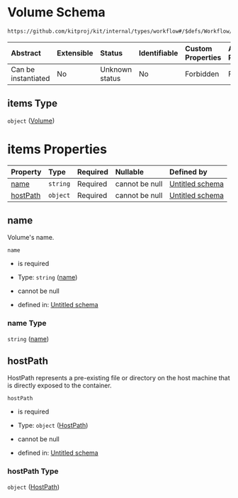 # Volume Schema

```txt
https://github.com/kitproj/kit/internal/types/workflow#/$defs/Workflow/properties/volumes/items
```



| Abstract            | Extensible | Status         | Identifiable | Custom Properties | Additional Properties | Access Restrictions | Defined In                                                                      |
| :------------------ | :--------- | :------------- | :----------- | :---------------- | :-------------------- | :------------------ | :------------------------------------------------------------------------------ |
| Can be instantiated | No         | Unknown status | No           | Forbidden         | Forbidden             | none                | [workflow.schema.json\*](../../out/workflow.schema.json "open original schema") |

## items Type

`object` ([Volume](workflow-defs-volume.md))

# items Properties

| Property              | Type     | Required | Nullable       | Defined by                                                                                                                                        |
| :-------------------- | :------- | :------- | :------------- | :------------------------------------------------------------------------------------------------------------------------------------------------ |
| [name](#name)         | `string` | Required | cannot be null | [Untitled schema](workflow-defs-volume-properties-name.md "https://github.com/kitproj/kit/internal/types/workflow#/$defs/Volume/properties/name") |
| [hostPath](#hostpath) | `object` | Required | cannot be null | [Untitled schema](workflow-defs-hostpath.md "https://github.com/kitproj/kit/internal/types/workflow#/$defs/Volume/properties/hostPath")           |

## name

Volume's name.

`name`

*   is required

*   Type: `string` ([name](workflow-defs-volume-properties-name.md))

*   cannot be null

*   defined in: [Untitled schema](workflow-defs-volume-properties-name.md "https://github.com/kitproj/kit/internal/types/workflow#/$defs/Volume/properties/name")

### name Type

`string` ([name](workflow-defs-volume-properties-name.md))

## hostPath

HostPath represents a pre-existing file or directory on the host machine that is directly exposed to the container.

`hostPath`

*   is required

*   Type: `object` ([HostPath](workflow-defs-hostpath.md))

*   cannot be null

*   defined in: [Untitled schema](workflow-defs-hostpath.md "https://github.com/kitproj/kit/internal/types/workflow#/$defs/Volume/properties/hostPath")

### hostPath Type

`object` ([HostPath](workflow-defs-hostpath.md))
